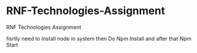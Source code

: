 # RNF-Technologies-Assignment
RNF Technologies Assignment

fisrtly need to install node in system then
Do Npm Install
and after that 
Npm Start

